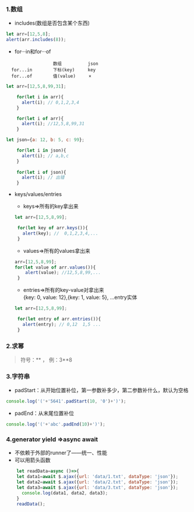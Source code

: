   ### 1.数组 
  * includes(数组是否包含某个东西)
  ```javascript
  let arr=[12,5,8];
  alert(arr.includes(8));
  ```

   * for···in和for···of
   ```
                     数组          json
     for...in        下标(key)     key
     for...of        值(value)     ×
   ```
```javascript
let arr=[12,5,8,99,31];

    for(let i in arr){
      alert(i); // 0,1,2,3,4
    }

    for(let i of arr){
      alert(i); //12,5,8,99,31
    }
```
```javascript
let json={a: 12, b: 5, c: 99};

    for(let i in json){
      alert(i); // a,b,c
    }
    
    for(let i of json){
      alert(i); // 出错
    }
```
* keys/values/entries

  * keys=>所有的key拿出来               
   ```javascript
   let arr=[12,5,8,99];

    for(let key of arr.keys()){
      alert(key); //  0,1,2,3,4,...
    }
   ```
  * values=>所有的values拿出来          
   ```javascript
   arr=[12,5,8,99];
   for(let value of arr.values()){
       alert(value); //12,5,8,99,...
    }
   ```
  * entries=>所有的key-value对拿出来    
  {key: 0, value: 12},{key: 1, value: 5}, ...entry实体
   ```javascript
   let arr=[12,5,8,99];

    for(let entry of arr.entries()){
      alert(entry); // 0,12  1,5 ...
    }
   ```

### 2.求幂   

> 符号：** ， 例：3**8
### 3.字符串
* padStart：从开始位置补位，第一参数补多少，第二参数补什么，默认为空格
```javascript
console.log('('+'5641'.padStart(10, '0')+')');
```
* padEnd：从末尾位置补位
```javascript
console.log('('+'abc'.padEnd(10)+')');
```

### 4.generator yield =>async await

* 不依赖于外部的runner了——统一、性能
* 可以用箭头函数

```javascript
    let readData=async ()=>{
    let data1=await $.ajax({url: 'data/1.txt', dataType: 'json'});
    let data2=await $.ajax({url: 'data/2.txt', dataType: 'json'});
    let data3=await $.ajax({url: 'data/3.txt', dataType: 'json'});
      console.log(data1, data2, data3);
    }
    readData();
```
